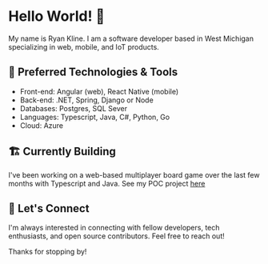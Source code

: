 # Hello World! 👋

My name is Ryan Kline. I am a software developer based in West Michigan specializing in web, mobile, and IoT products.

## 🔧 Preferred Technologies & Tools

- Front-end: Angular (web), React Native (mobile)
- Back-end: .NET, Spring, Django or Node
- Databases: Postgres, SQL Sever
- Languages: Typescript, Java, C#, Python, Go 
- Cloud: Azure

## 🏗️ Currently Building

I've been working on a web-based multiplayer board game over the last few months with Typescript and Java. See my POC project <a href="https://github.com/ryankline122/Monopoly-Pixi">here</a>

## 🤝 Let's Connect

I'm always interested in connecting with fellow developers, tech enthusiasts, and open source contributors. Feel free to reach out!

Thanks for stopping by!
